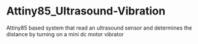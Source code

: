 # Attiny85_Ultrasound-Vibration
Attiny85 based system that read an ultrasound sensor and determines the distance by turning on a mini dc motor vibrator
